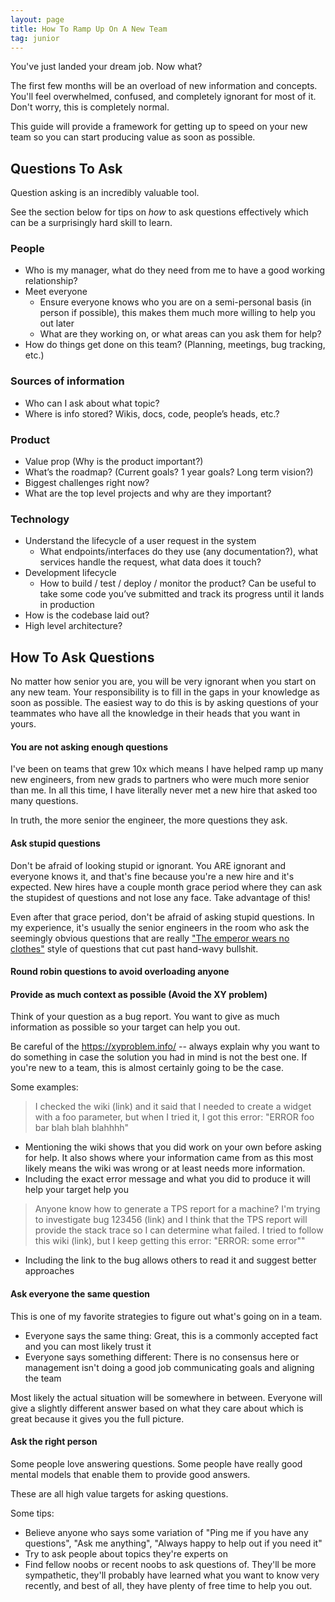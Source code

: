 ```yaml
---
layout: page
title: How To Ramp Up On A New Team
tag: junior
---
```


You've just landed your dream job. Now what?

The first few months will be an overload of new information and concepts. You'll feel overwhelmed, confused, and completely ignorant for most of it. Don't worry, this is completely normal. 

This guide will provide a framework for getting up to speed on your new team so you can start producing value as soon as possible.


## Questions To Ask

Question asking is an incredibly valuable tool. 

See the section below for tips on *how* to ask questions effectively which can be a surprisingly hard skill to learn.

### People
 * Who is my manager, what do they need from me to have a good working relationship?
 * Meet everyone
    * Ensure everyone knows who you are on a semi-personal basis (in person if possible), this makes them much more willing to help you out later
    * What are they working on, or what areas can you ask them for help? 
  * How do things get done on this team? (Planning, meetings, bug tracking, etc.)

### Sources of information
  * Who can I ask about what topic?
  * Where is info stored? Wikis, docs, code, people’s heads, etc.?

### Product
  * Value prop (Why is the product important?)
  * What’s the roadmap? (Current goals? 1 year goals? Long term vision?)
  * Biggest challenges right now?
  * What are the top level projects and why are they important?

### Technology
  * Understand the lifecycle of a user request in the system
    * What endpoints/interfaces do they use (any documentation?), what services handle the request, what data does it touch?
  * Development lifecycle
    * How to build / test / deploy / monitor the product? Can be useful to take some code you’ve submitted and track its progress until it lands in production
  * How is the codebase laid out?
  * High level architecture?


## How To Ask Questions

No matter how senior you are, you will be very ignorant when you start on any new team. 
Your responsibility is to fill in the gaps in your knowledge as soon as possible. 
The easiest way to do this is by asking questions of your teammates who have all the knowledge in their heads that you want in yours.

#### You are not asking enough questions

I've been on teams that grew 10x which means I have helped ramp up many new engineers, from new grads to partners who were much more senior than me.
In all this time, I have literally never met a new hire that asked too many questions.

In truth, the more senior the engineer, the more questions they ask.

#### Ask stupid questions

Don't be afraid of looking stupid or ignorant. You ARE ignorant and everyone knows it, and that's fine because you're a new hire and it's expected. New hires have a couple month grace period where they can ask the stupidest of questions and not lose any face. Take advantage of this!

Even after that grace period, don't be afraid of asking stupid questions. In my experience, it's usually the senior engineers in the room who ask the seemingly obvious questions that are really ["The emperor wears no clothes"](https://www.urbandictionary.com/define.php?term=The%20emperor%20wears%20no%20clothes) style of questions that cut past hand-wavy bullshit.

#### Round robin questions to avoid overloading anyone

#### Provide as much context as possible (Avoid the XY problem)

Think of your question as a bug report. You want to give as much information as possible so your target can help you out.

Be careful of the https://xyproblem.info/ -- always explain why you want to do something in case the solution you had in mind is not the best one. If you're new to a team, this is almost certainly going to be the case.

Some examples:
> I checked the wiki (link) and it said that I needed to create a widget with a foo parameter, but when I tried it, I got this error: "ERROR foo bar blah blah blahhhh"
  * Mentioning the wiki shows that you did work on your own before asking for help. It also shows where your information came from as this most likely means the wiki was wrong or at least needs more information.
  * Including the exact error message and what you did to produce it will help your target help you
> Anyone know how to generate a TPS report for a machine? I'm trying to investigate bug 123456 (link) and I think that the TPS report will provide the stack trace so I can determine what failed. I tried to follow this wiki (link), but I keep getting this error: "ERROR: some error""
  * Including the link to the bug allows others to read it and suggest better approaches

#### Ask everyone the same question

This is one of my favorite strategies to figure out what's going on in a team.

* Everyone says the same thing: Great, this is a commonly accepted fact and you can most likely trust it
* Everyone says something different: There is no consensus here or management isn't doing a good job communicating goals and aligning the team

Most likely the actual situation will be somewhere in between. Everyone will give a slightly different answer based on what they care about which is great because it gives you the full picture.

#### Ask the right person

Some people love answering questions. Some people have really good mental models that enable them to provide good answers.

These are all high value targets for asking questions.

Some tips:
* Believe anyone who says some variation of "Ping me if you have any questions", "Ask me anything", "Always happy to help out if you need it"
* Try to ask people about topics they're experts on
* Find fellow noobs or recent noobs to ask questions of. They'll be more sympathetic, they'll probably have learned what you want to know very recently, and best of all, they have plenty of free time to help you out.

